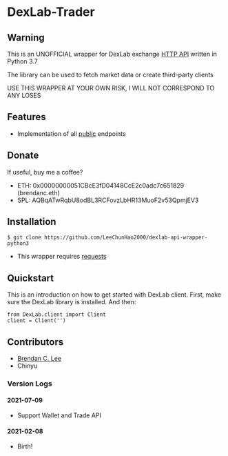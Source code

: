 # DexLab-Trader

## Warning

This is an UNOFFICIAL wrapper for DexLab exchange [HTTP API](https://docs.dexlab.space/api-documentation/rest-api) written in Python 3.7

The library can be used to fetch market data or create third-party clients

USE THIS WRAPPER AT YOUR OWN RISK, I WILL NOT CORRESPOND TO ANY LOSES

## Features

- Implementation of all [public](#) endpoints

## Donate

If useful, buy me a coffee?

- ETH: 0x00000000051CBcE3fD04148CcE2c0adc7c651829 (brendanc.eth)
- SPL: AQBqATwRqbU8odBL3RCFovzLbHR13MuoF2v53QpmjEV3

## Installation

    $ git clone https://github.com/LeeChunHao2000/dexlab-api-wrapper-python3

 - This wrapper requires [requests](https://github.com/psf/requests)

 ## Quickstart

This is an introduction on how to get started with DexLab client. First, make sure the DexLab library is installed.
And then:

    from DexLab.client import Client
    client = Client('')

## Contributors
- [Brendan C. Lee](https://github.com/LeeChunHao2000/)
- Chinyu

### Version Logs
#### 2021-07-09

 - Support Wallet and Trade API

#### 2021-02-08

 - Birth!
